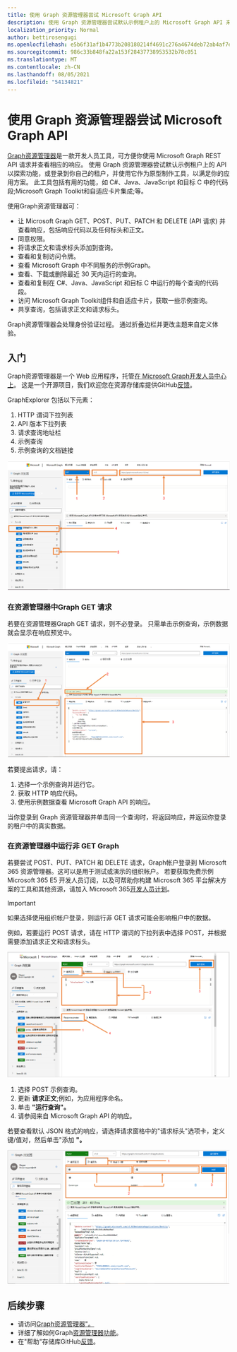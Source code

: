 ```yaml
---
title: 使用 Graph 资源管理器尝试 Microsoft Graph API
description: 使用 Graph 资源管理器尝试默认示例租户上的 Microsoft Graph API 来浏览功能，或登录到你自己的租户，并使用它作为原型工具实现你的应用方案。
localization_priority: Normal
author: bettirosengugi
ms.openlocfilehash: e5b6f31af1b4773b208180214f4691c276a4674deb72ab4af7e44ef5b6cb4075
ms.sourcegitcommit: 986c33b848fa22a153f28437738953532b78c051
ms.translationtype: MT
ms.contentlocale: zh-CN
ms.lasthandoff: 08/05/2021
ms.locfileid: "54134821"
---
```

# <a name="use-graph-explorer-to-try-microsoft-graph-apis"></a>使用 Graph 资源管理器尝试 Microsoft Graph API

[Graph资源管理器](https://developer.microsoft.com/graph/graph-explorer/)是一款开发人员工具，可方便你使用 Microsoft Graph REST API 请求并查看相应的响应。 使用 Graph 资源管理器尝试默认示例租户上的 API 以探索功能，或登录到你自己的租户，并使用它作为原型制作工具，以满足你的应用方案。 此工具包括有用的功能，如 C#、Java、JavaScript 和目标 C 中的代码段;Microsoft Graph Toolkit和自适应卡片集成;等。

使用Graph资源管理器可：

- 让 Microsoft Graph GET、POST、PUT、PATCH 和 DELETE (API 请求) 并查看响应，包括响应代码以及任何标头和正文。
- 同意权限。
- 将请求正文和请求标头添加到查询。
- 查看和复制访问令牌。
- 查看 Microsoft Graph 中不同服务的示例Graph。
- 查看、下载或删除最近 30 天内运行的查询。
- 查看和复制在 C#、Java、JavaScript 和目标 C 中运行的每个查询的代码段。
- 访问 Microsoft Graph Toolkit组件和自适应卡片，获取一些示例查询。
- 共享查询，包括请求正文和请求标头。

Graph资源管理器会处理身份验证过程。 通过折叠边栏并更改主题来自定义体验。

## <a name="get-started"></a>入门

Graph资源管理器是一个 Web 应用程序，托管[在 Microsoft Graph开发人员中心 上](https://developer.microsoft.com/en-us/graph/graph-explorer)。 这是一个开源项目，我们欢迎您在资源存储库提供GitHub[反馈](https://github.com/microsoftgraph/microsoft-graph-explorer-v4)。

GraphExplorer 包括以下元素：

1. HTTP 谓词下拉列表
2. API 版本下拉列表
3. 请求查询地址栏
4. 示例查询
5. 示例查询的文档链接

![Graph资源管理器用户界面的屏幕截图](./images/getting-started.png)

### <a name="make-a-get-request-in-graph-explorer"></a>在资源管理器中Graph GET 请求

若要在资源管理器Graph GET 请求，则不必登录。 只需单击示例查询，示例数据就会显示在响应预览中。 

![资源管理器中示例请求Graph屏幕截图](./images/making-a-get-request.png)

若要提出请求，请：

1. 选择一个示例查询并运行它。
2. 获取 HTTP 响应代码。
3. 使用示例数据查看 Microsoft Graph API 的响应。

当你登录到 Graph 资源管理器并单击同一个查询时，将返回响应，并返回你登录的租户中的真实数据。

### <a name="running-non-get-requests-in-graph-explorer"></a>在资源管理器中运行非 GET Graph

若要尝试 POST、PUT、PATCH 和 DELETE 请求，Graph帐户登录到 Microsoft 365 资源管理器。这可以是用于测试或演示的组织帐户。 若要获取免费示例 Microsoft 365 E5 开发人员订阅，以及可帮助你构建 Microsoft 365 平台解决方案的工具和其他资源，请加入 Microsoft 365[开发人员计划](https://developer.microsoft.com/microsoft-365/dev-program)。 

>[!IMPORTANT]
>如果选择使用组织帐户登录，则运行非 GET 请求可能会影响租户中的数据。

例如，若要运行 POST 请求，请在 HTTP 谓词的下拉列表中选择 POST，并根据需要添加请求正文和请求标头。

![在浏览器浏览器中的 POST Graph屏幕截图](./images/making-a-post-request.png)

1. 选择 POST 示例查询。
2. 更新 **请求正文**;例如，为应用程序命名。
3. 单击 **"运行查询"。**
4. 请参阅来自 Microsoft Graph API 的响应。

若要查看默认 JSON 格式的响应，请选择请求窗格中的"请求标头"选项卡，定义键/值对，然后单击"添加 **"。**

![显示资源管理器中"请求标头"选项卡Graph屏幕截图](./images/adding-key-value-pairs.png)

## <a name="next-steps"></a>后续步骤

- 请访问[Graph资源管理器"。](https://developer.microsoft.com/graph/graph-explorer/)
- 详细了解如何Graph[资源管理器功能](./graph-explorer-features.md)。
- 在"帮助"存储库GitHub[反馈](https://github.com/microsoftgraph/microsoft-graph-explorer-v4/issues/new/choose)。
